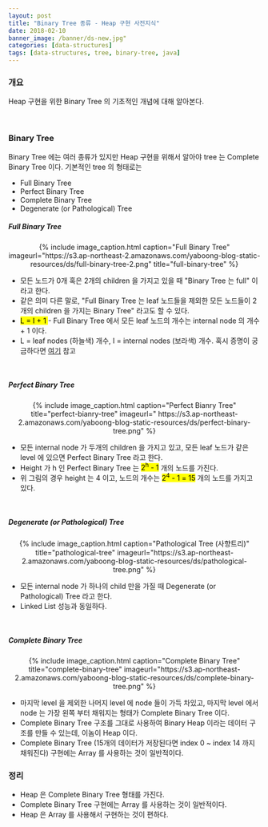 ```yaml
---
layout: post
title: "Binary Tree 종류 - Heap 구현 사전지식"
date: 2018-02-10
banner_image: /banner/ds-new.jpg"
categories: [data-structures]
tags: [data-structures, tree, binary-tree, java]
---
```


### 개요
Heap 구현을 위한 Binary Tree 의 기초적인 개념에 대해 알아본다.
<!--more-->

<br/>

### Binary Tree
Binary Tree 에는 여러 종류가 있지만 Heap 구현을 위해서 알아야 tree 는 Complete Binary Tree 이다. 기본적인 tree 의 형태로는
* Full Binary Tree
* Perfect Binary Tree
* Complete Binary Tree
* Degenerate (or Pathological) Tree

##### Full Binary Tree
<div style="text-align:center">
{% include image_caption.html caption="Full Binary Tree" imageurl="https://s3.ap-northeast-2.amazonaws.com/yaboong-blog-static-resources/ds/full-binary-tree-2.png" title="full-binary-tree" %}
</div>

* 모든 노드가 0개 혹은 2개의 children 을 가지고 있을 때 "Binary Tree 는 full" 이라고 한다.
* 같은 의미 다른 말로, "Full Binary Tree 는 leaf 노드들을 제외한 모든 노드들이 2개의 children 을 가지는 Binary Tree" 라고도 할 수 있다.
* <mark> L = I + 1 </mark> - Full Binary Tree 에서 모든 leaf 노드의 개수는 internal node 의 개수 + 1 이다.
* L = leaf nodes (하늘색) 개수, I = internal nodes (보라색) 개수. 
혹시 증명이 궁금하다면 <a target="_blank" href="https://www.geeksforgeeks.org/handshaking-lemma-and-interesting-tree-properties">여기</a> 참고

<br/> 

##### Perfect Binary Tree
<div style="text-align:center">
{% include image_caption.html caption="Perfect Bianry Tree" title="perfect-bianry-tree" imageurl="	https://s3.ap-northeast-2.amazonaws.com/yaboong-blog-static-resources/ds/perfect-binary-tree.png" %}
</div>

* 모든 internal node 가 두개의 children 을 가지고 있고, 모든 leaf 노드가 같은 level 에 있으면 Perfect Binary Tree 라고 한다.
* Height 가 h 인 Perfect Binary Tree 는 <mark>2<sup>h</sup> - 1</mark> 개의 노드를 가진다.
* 위 그림의 경우 height 는 4 이고, 노드의 개수는 <mark>2<sup>4</sup> - 1 = 15</mark> 개의 노드를 가지고 있다.

<br/>

##### Degenerate (or Pathological) Tree
<div style="text-align:center">
{% include image_caption.html caption="Pathological Tree (사향트리)" title="pathological-tree" imageurl="https://s3.ap-northeast-2.amazonaws.com/yaboong-blog-static-resources/ds/pathological-tree.png" %}
</div>

* 모든 internal node 가 하나의 child 만을 가질 때 Degenerate (or Pathological) Tree 라고 한다.
* Linked List 성능과 동일하다.

<br/>

##### Complete Binary Tree
<div style="text-align:center">
{% include image_caption.html caption="Complete Binary Tree" title="complete-binary-tree" imageurl="https://s3.ap-northeast-2.amazonaws.com/yaboong-blog-static-resources/ds/complete-binary-tree.png" %}
</div>

* 마지막 level 을 제외한 나머지 level 에 node 들이 가득 차있고, 마지막 level 에서 node 는 가장 왼쪽 부터 채워지는 형태가 Complete Binary Tree 이다.
* Complete Binary Tree 구조를 그대로 사용하여 Binary Heap 이라는 데이터 구조를 만들 수 있는데, 이놈이 Heap 이다.
* Complete Binary Tree (15개의 데이터가 저장된다면 index 0 ~ index 14 까지 채워진다) 구현에는 Array 를 사용하는 것이 일반적이다. 


### 정리
* Heap 은 Complete Binary Tree 형태를 가진다.
* Complete Binary Tree 구현에는 Array 를 사용하는 것이 일반적이다.
* Heap 은 Array 를 사용해서 구현하는 것이 편하다.